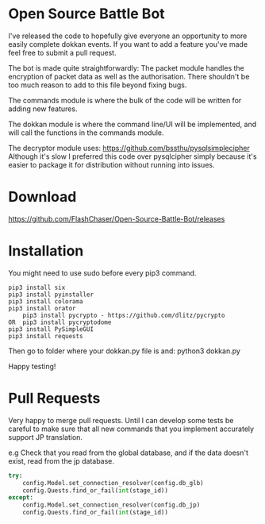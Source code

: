 # Open Source Battle Bot
I've released the code to hopefully give everyone an opportunity to more easily complete dokkan events.
If you want to add a feature you've made feel free to submit a pull request.

The bot is made quite straightforwardly:
The packet module handles the encryption of packet data as well as the authorisation.
There shouldn't be too much reason to add to this file beyond fixing bugs.
  
The commands module is where the bulk of the code will be written for adding new features.

The dokkan module is where the command line/UI will be implemented, and will call the functions in the commands module.

The decryptor module uses: https://github.com/bssthu/pysqlsimplecipher
Although it's slow I preferred this code over pysqlcipher simply because it's easier to package it for distribution without running into issues.

# Download
https://github.com/FlashChaser/Open-Source-Battle-Bot/releases

# Installation

You might need to use sudo before every pip3 command.

```
pip3 install six
pip3 install pyinstaller
pip3 install colorama
pip3 install orator
	pip3 install pycrypto - https://github.com/dlitz/pycrypto
OR	pip3 install pycryptodome
pip3 install PySimpleGUI
pip3 install requests
```

Then go to folder where your dokkan.py file is and: python3 dokkan.py

Happy testing!

# Pull Requests
Very happy to merge pull requests.
Until I can develop some tests be careful to make sure that all new commands that you implement accurately support JP translation.

e.g Check that you read from the global database, and if the data doesn't exist, read from the jp database.

```python
try:
    config.Model.set_connection_resolver(config.db_glb)
    config.Quests.find_or_fail(int(stage_id))
except:
    config.Model.set_connection_resolver(config.db_jp)
    config.Quests.find_or_fail(int(stage_id))
```
